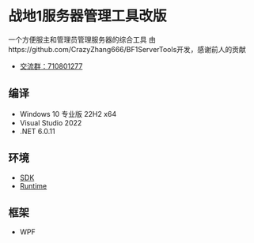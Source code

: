 # 战地1服务器管理工具改版

一个方便服主和管理员管理服务器的综合工具
由https://github.com/CrazyZhang666/BF1ServerTools开发，感谢前人的贡献
* [交流群：710801277](https://jq.qq.com/?_wv=1027&amp;k=ajEymecs)  

## 编译

* Windows 10 专业版 22H2 x64
* Visual Studio 2022
* .NET 6.0.11

## 环境

* [SDK](https://dotnet.microsoft.com/zh-cn/download/dotnet/thank-you/sdk-6.0.403-windows-x64-installer)
* [Runtime](https://dotnet.microsoft.com/zh-cn/download/dotnet/thank-you/runtime-desktop-6.0.11-windows-x64-installer)

## 框架

* WPF
